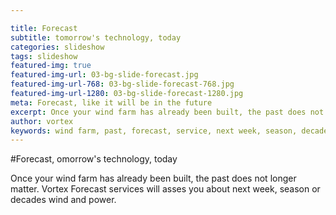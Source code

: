 ```yaml
---

title: Forecast
subtitle: tomorrow's technology, today
categories: slideshow
tags: slideshow
featured-img: true
featured-img-url: 03-bg-slide-forecast.jpg
featured-img-url-768: 03-bg-slide-forecast-768.jpg
featured-img-url-1280: 03-bg-slide-forecast-1280.jpg
meta: Forecast, like it will be in the future
excerpt: Once your wind farm has already been built, the past does not longer matter. Vortex Forecast services will asses you about next week, season or decades wind and power.
author: vortex
keywords: wind farm, past, forecast, service, next week, season, decades, wind
---
```


#Forecast, omorrow's technology, today

Once your wind farm has already been built, the past does not longer matter. Vortex Forecast services will asses you about next week, season or decades wind and power.